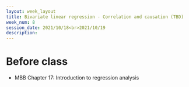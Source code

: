 ```yaml
---
layout: week_layout
title: Bivariate linear regression - Correlation and causation (TBD)
week_num: 8
session_date: 2021/10/18<br>2021/10/19
description:
---
```


# Before class

- MBB Chapter 17: Introduction to regression analysis